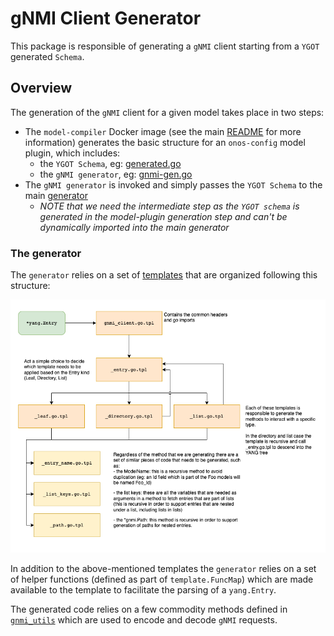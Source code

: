 <!--
SPDX-FileCopyrightText: 2020-present Open Networking Foundation <info@opennetworking.org>

SPDX-License-Identifier: Apache-2.0
-->

# gNMI Client Generator

This package is responsible of generating a `gNMI` client starting from a `YGOT` generated `Schema`.

## Overview

The generation of the `gNMI` client for a given model takes place in two steps:
- The `model-compiler` Docker image (see the main [README](../../README.md) for more information) generates the basic structure for
an `onos-config` model plugin, which includes:
  - the `YGOT Schema`, eg: [generated.go](../../models/testdevice-1.0.x/api/generated.go)
  - the `gNMI generator`, eg: [gnmi-gen.go](../../models/testdevice-1.0.x/gnmi-gen/gnmi-gen.go)
- The `gNMI generator` is invoked and simply passes the `YGOT Schema` to the main [generator](./generator.go)
  - _NOTE that we need the intermediate step as the `YGOT schema` is generated in the model-plugin generation step and can't be dynamically imported into the main generator_

### The generator

The `generator` relies on a set of [templates](template/) that are organized following this structure:

![gnmi-gen-template-nesting](./docs/gnmi-gen-templates.drawio.png)

In addition to the above-mentioned templates the `generator` relies on a set of helper functions (defined as part of `template.FuncMap`)
which are made available to the template to facilitate the parsing of a `yang.Entry`.

The generated code relies on a few commodity methods defined in [`gnmi_utils`](./gnmi_utils/utils.go)
which are used to encode and decode `gNMI` requests.